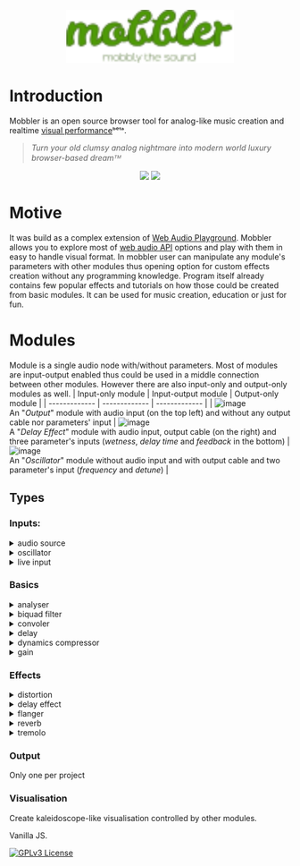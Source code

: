 <p align="center">
  <img src="/img/mobbler.svg" width="300px" />
</p>

# Introduction
Mobbler is an open source browser tool for analog-like music creation and realtime [visual performance](https://en.wikipedia.org/wiki/VJing)ᵇᵉᵗᵃ.

> <i>Turn your old clumsy analog nightmare into modern world luxury browser-based dreamᵀᴹ</i>

<p align="center">
  <img src="https://live.staticflickr.com/7622/17016562038_748ce7f2a4_o.jpg" height="300px" />
  <img src="https://user-images.githubusercontent.com/1651451/142723543-7d896885-5441-489a-9774-fe7386e0e4a9.png" height="300px" />
</p>


# Motive
It was build as a complex extension of [Web Audio Playground](https://github.com/cwilso/WebAudio). Mobbler allows you to explore most of [web audio API](https://www.w3.org/TR/webaudio/) options and play with them in easy to handle visual format. In mobbler user can manipulate any module's parameters with other modules thus opening option for custom effects creation without any programming knowledge. Program itself already contains few popular effects and tutorials on how those could be created from basic modules. It can be used for music creation, education or just for fun. 

# Modules
Module is a single audio node with/without parameters. Most of modules are input-output enabled thus could be used in a middle connection between other modules. However there are also input-only and output-only modules as well.
| Input-only module  | Input-output module | Output-only module |
| ------------- | ------------- | ------------- |
| ![image](https://user-images.githubusercontent.com/1651451/142722525-0ef51027-109e-4cb4-ae16-235ccc8bf034.png) <br> An "_Output_" module with audio input (on the top left) and without any output cable nor parameters' input  | ![image](https://user-images.githubusercontent.com/1651451/142722506-8853efb0-4426-464b-bb81-5f92bdef9f8e.png) <br> A "_Delay Effect_" module with audio input, output cable (on the right) and three parameter's inputs (_wetness_, _delay time_ and _feedback_ in the bottom) | ![image](https://user-images.githubusercontent.com/1651451/142722517-e0c27f8b-f687-4dd3-a851-cc6d03cb6994.png) <br> An "_Oscillator_" module without audio input and with output cable and two parameter's input (_frequency_ and _detune_) |
## Types
### Inputs:
<details><summary>audio source</summary></details>
<details><summary>oscillator</summary></details>
<details><summary>live input</summary></details>

### Basics
<details><summary>analyser</summary></details>
<details><summary>biquad filter</summary></details>
<details><summary>convoler</summary></details>
<details><summary>delay</summary></details>
<details><summary>dynamics compressor</summary></details>
<details><summary>gain</summary></details>

### Effects
<details><summary>distortion</summary></details>
<details><summary>delay effect</summary></details>
<details><summary>flanger</summary></details>
<details><summary>reverb</summary></details>
<details><summary>tremolo</summary></details>

### Output
Only one per project
### Visualisation
Create kaleidoscope-like visualisation controlled by other modules.

Vanilla JS. 

[![GPLv3 License](https://img.shields.io/badge/License-GPL%20v3-yellow.svg)](https://opensource.org/licenses/)
